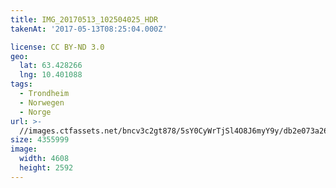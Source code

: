 ```yaml
---
title: IMG_20170513_102504025_HDR
takenAt: '2017-05-13T08:25:04.000Z'

license: CC BY-ND 3.0
geo:
  lat: 63.428266
  lng: 10.401088
tags:
  - Trondheim
  - Norwegen
  - Norge
url: >-
  //images.ctfassets.net/bncv3c2gt878/5sY0CyWrTjSl4O8J6myY9y/db2e073a26384d23f6b1f834b755a791/img_20170513_102504025_hdr_34519990741_o
size: 4355999
image:
  width: 4608
  height: 2592
---
```

